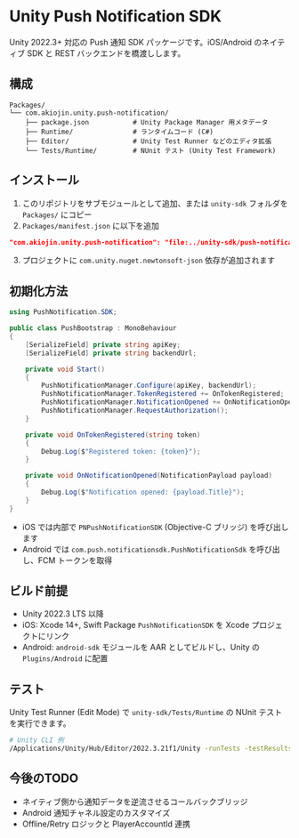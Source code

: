 # Unity Push Notification SDK

Unity 2022.3+ 対応の Push 通知 SDK パッケージです。iOS/Android のネイティブ SDK と REST バックエンドを橋渡しします。

## 構成

```
Packages/
└── com.akiojin.unity.push-notification/
    ├── package.json           # Unity Package Manager 用メタデータ
    ├── Runtime/               # ランタイムコード (C#)
    ├── Editor/                # Unity Test Runner などのエディタ拡張
    └── Tests/Runtime/         # NUnit テスト (Unity Test Framework)
```

## インストール

1. このリポジトリをサブモジュールとして追加、または `unity-sdk` フォルダを `Packages/` にコピー
2. `Packages/manifest.json` に以下を追加

```json
"com.akiojin.unity.push-notification": "file:../unity-sdk/push-notification/Packages/com.akiojin.unity.push-notification"
```

3. プロジェクトに `com.unity.nuget.newtonsoft-json` 依存が追加されます

## 初期化方法

```csharp
using PushNotification.SDK;

public class PushBootstrap : MonoBehaviour
{
    [SerializeField] private string apiKey;
    [SerializeField] private string backendUrl;

    private void Start()
    {
        PushNotificationManager.Configure(apiKey, backendUrl);
        PushNotificationManager.TokenRegistered += OnTokenRegistered;
        PushNotificationManager.NotificationOpened += OnNotificationOpened;
        PushNotificationManager.RequestAuthorization();
    }

    private void OnTokenRegistered(string token)
    {
        Debug.Log($"Registered token: {token}");
    }

    private void OnNotificationOpened(NotificationPayload payload)
    {
        Debug.Log($"Notification opened: {payload.Title}");
    }
}
```

- iOS では内部で `PNPushNotificationSDK` (Objective-C ブリッジ) を呼び出します
- Android では `com.push.notificationsdk.PushNotificationSdk` を呼び出し、FCM トークンを取得

## ビルド前提

- Unity 2022.3 LTS 以降
- iOS: Xcode 14+, Swift Package `PushNotificationSDK` を Xcode プロジェクトにリンク
- Android: `android-sdk` モジュールを AAR としてビルドし、Unity の `Plugins/Android` に配置

## テスト

Unity Test Runner (Edit Mode) で `unity-sdk/Tests/Runtime` の NUnit テストを実行できます。

```bash
# Unity CLI 例
/Applications/Unity/Hub/Editor/2022.3.21f1/Unity -runTests -testResults results.xml -projectPath <path> -testPlatform editmode
```

## 今後のTODO

- ネイティブ側から通知データを逆流させるコールバックブリッジ
- Android 通知チャネル設定のカスタマイズ
- Offline/Retry ロジックと PlayerAccountId 連携
